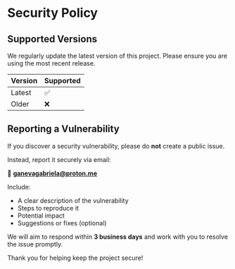 # Security Policy
## Supported Versions

We regularly update the latest version of this project. Please ensure you are using the most recent release.

| Version | Supported |
|---------|-----------|
| Latest  | ✅         |
| Older   | ❌         |

## Reporting a Vulnerability

If you discover a security vulnerability, please do **not** create a public issue.

Instead, report it securely via email:

📧 **ganevagabriela@proton.me**

Include:

- A clear description of the vulnerability
- Steps to reproduce it
- Potential impact
- Suggestions or fixes (optional)

We will aim to respond within **3 business days** and work with you to resolve the issue promptly.

Thank you for helping keep the project secure!
